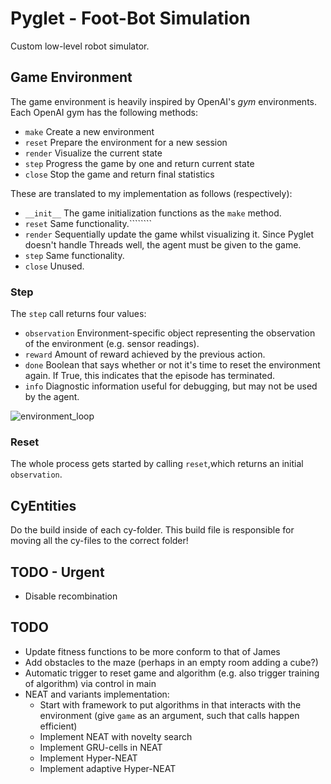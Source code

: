# Pyglet - Foot-Bot Simulation
 Custom low-level robot simulator.



## Game Environment

The game environment is heavily inspired by OpenAI's *gym* environments. Each OpenAI gym has the following methods:

* `make` Create a new environment
* `reset` Prepare the environment for a new session
* `render` Visualize the current state
* `step` Progress the game by one and return current state
* `close` Stop the game and return final statistics

These are translated to my implementation as follows (respectively):

* `__init__` The game initialization functions as the `make` method.
* `reset` Same functionality.````````
* `render` Sequentially update the game whilst visualizing it. Since Pyglet doesn't handle Threads well, the agent must be given to the game.
* `step` Same functionality.
* `close` Unused.

### Step

The `step` call returns four values:

* `observation` Environment-specific object representing the observation of the environment (e.g. sensor readings).
* `reward` Amount of reward achieved by the previous action.
* `done` Boolean that says whether or not it's time to reset the environment again. If True, this indicates that the episode has terminated.
* `info` Diagnostic information useful for debugging, but may not be used by the agent.

![environment_loop](img/openai_environment_loop.png)

### Reset

The whole process gets started by calling `reset`,which returns an initial `observation`.

## CyEntities

Do the build inside of each cy-folder. This build file is responsible for moving all the cy-files to the correct folder!

## TODO - Urgent

* Disable recombination

## TODO

* Update fitness functions to be more conform to that of James
* Add obstacles to the maze (perhaps in an empty room adding a cube?)
* Automatic trigger to reset game and algorithm (e.g. also trigger training of algorithm) via control in main
* NEAT and variants implementation:
    * Start with framework to put algorithms in that interacts with the environment (give `game` as an argument, such that calls happen efficient)
    * Implement NEAT with novelty search
    * Implement GRU-cells in NEAT
    * Implement Hyper-NEAT
    * Implement adaptive Hyper-NEAT
